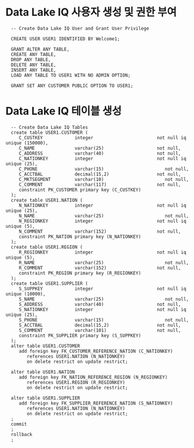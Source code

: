 # Data Lake IQ 사용자 생성 및 권한 부여

      -- Create Data Lake IQ User and Grant User Privilege

      CREATE USER USER1 IDENTIFIED BY Welcome1;

      GRANT ALTER ANY TABLE,
      CREATE ANY TABLE,
      DROP ANY TABLE,
      DELETE ANY TABLE,
      INSERT ANY TABLE,
      LOAD ANY TABLE TO USER1 WITH NO ADMIN OPTION;

      GRANT SET ANY CUSTOMER PUBLIC OPTION TO USER1;

# Data Lake IQ 테이블 생성

      -- Create Data Lake IQ Tables
      create table USER1.CUSTOMER (
         C_CUSTKEY            integer                        not null iq unique (150000),
         C_NAME               varchar(25)                    not null,
         C_ADDRESS            varchar(40)                    not null,
         C_NATIONKEY          integer                        not null iq unique (25),
         C_PHONE              varchar(15)                       not null,
         C_ACCTBAL            decimal(15,2)                  not null,
         C_MKTSEGMENT         varchar(10)                       not null,
         C_COMMENT            varchar(117)                   not null,
         constraint PK_CUSTOMER primary key (C_CUSTKEY)
      );
      create table USER1.NATION (
         N_NATIONKEY          integer                        not null iq unique (25),
         N_NAME               varchar(25)                       not null,
         N_REGIONKEY          integer                        not null iq unique (5),
         N_COMMENT            varchar(152)                   not null,
         constraint PK_NATION primary key (N_NATIONKEY)
      );
      create table USER1.REGION (
         R_REGIONKEY          integer                        not null iq unique (5),
         R_NAME               varchar(25)                       not null,
         R_COMMENT            varchar(152)                   not null,
         constraint PK_REGION primary key (R_REGIONKEY)
      );
      create table USER1.SUPPLIER (
         S_SUPPKEY            integer                        not null iq unique (10000),
         S_NAME               varchar(25)                       not null,
         S_ADDRESS            varchar(40)                    not null,
         S_NATIONKEY          integer                        not null iq unique (25),
         S_PHONE              varchar(15)                       not null,
         S_ACCTBAL            decimal(15,2)                  not null,
         S_COMMENT            varchar(101)                   not null,
         constraint PK_SUPPLIER primary key (S_SUPPKEY)
      );
      alter table USER1.CUSTOMER
         add foreign key FK_CUSTOMER_REFERENCE_NATION (C_NATIONKEY)
            references USER1.NATION (N_NATIONKEY)
            on delete restrict on update restrict;

      alter table USER1.NATION
         add foreign key FK_NATION_REFERENCE_REGION (N_REGIONKEY)
            references USER1.REGION (R_REGIONKEY)
            on delete restrict on update restrict;

      alter table USER1.SUPPLIER
         add foreign key FK_SUPPLIER_REFERENCE_NATION (S_NATIONKEY)
            references USER1.NATION (N_NATIONKEY)
            on delete restrict on update restrict;
      ;
      commit
      ;
      rollback
      ;
